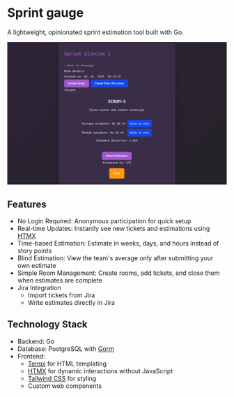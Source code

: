 # Sprint gauge

A lightweight, opinionated sprint estimation tool built with Go.

![Screenshot of Sprint Belote](./sprint-planing.png)

## Features

- No Login Required: Anonymous participation for quick setup
- Real-time Updates: Instantly see new tickets and estimations using [HTMX](https://htmx.org/)
- Time-based Estimation: Estimate in weeks, days, and hours instead of story points
- Blind Estimation: View the team's average only after submitting your own estimate
- Simple Room Management: Create rooms, add tickets, and close them when estimates are complete
- Jira Integration
  - Import tickets from Jira
  - Write estimates directly in Jira

## Technology Stack

- Backend: Go
- Database: PostgreSQL with [Gorm](https://gorm.io/)
- Frontend:
  - [Templ](https://templ.guide/) for HTML templating
  - [HTMX](https://htmx.org/) for dynamic interactions without JavaScript
  - [Tailwind CSS](https://tailwindcss.com/) for styling
  - Custom web components
